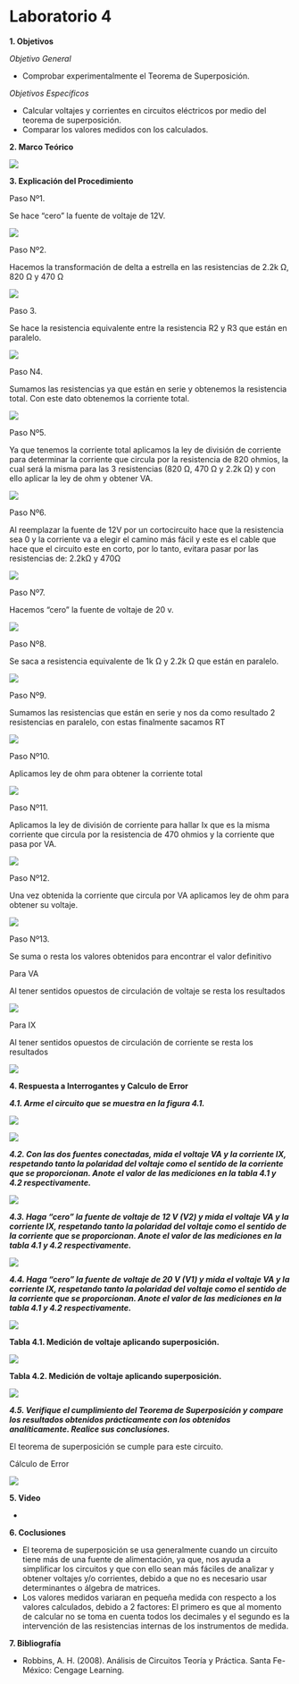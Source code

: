 # Laboratorio 4

__1. Objetivos__

*Objetivo General*
* Comprobar experimentalmente el Teorema de Superposición.

*Objetivos Específicos*

* Calcular voltajes y corrientes en circuitos eléctricos por medio del teorema de superposición.
* Comparar los valores medidos con los calculados. 

__2. Marco Teórico__ 

![](https://github.com/ItzAdoc/ImagenesT4/blob/main/Marco4.jpeg)

__3. Explicación del Procedimiento__

Paso Nº1.  

Se hace “cero” la fuente de voltaje de 12V.

![](https://github.com/ItzAdoc/ImagenesT4/blob/main/P1.PNG)

Paso Nº2. 

Hacemos la transformación de delta a estrella en las resistencias de 2.2k Ω, 820 Ω y 470 Ω 

![](https://github.com/ItzAdoc/ImagenesT4/blob/main/P2.PNG)

Paso 3. 

Se hace la resistencia equivalente entre la resistencia R2 y R3 que están en paralelo.

![](https://github.com/ItzAdoc/ImagenesT4/blob/main/P3.PNG)

Paso N4. 

Sumamos las resistencias ya que están en serie y obtenemos la resistencia total. Con este dato obtenemos la corriente total.

![](https://github.com/ItzAdoc/ImagenesT4/blob/main/P4.PNG)

Paso Nº5. 

Ya que tenemos la corriente total aplicamos la ley de división de corriente para determinar la corriente que circula por la resistencia de 820 ohmios, la cual será la misma para las 3 resistencias (820 Ω, 470 Ω y 2.2k Ω) y con ello aplicar la ley de ohm y obtener VA.

![](https://github.com/ItzAdoc/ImagenesT4/blob/main/P5.PNG)

Paso Nº6. 

Al reemplazar la fuente de 12V por un cortocircuito hace que la resistencia sea 0 y la corriente va a elegir el camino más fácil y este es el cable que hace que el circuito este en corto, por lo tanto, evitara pasar por las resistencias de: 2.2kΩ  y 470Ω

![](https://github.com/ItzAdoc/ImagenesT4/blob/main/P6.PNG)

Paso Nº7.

Hacemos “cero” la fuente de voltaje de 20 v.

![](https://github.com/ItzAdoc/ImagenesT4/blob/main/P7.PNG)

Paso Nº8.

Se saca a resistencia equivalente de 1k Ω y 2.2k Ω que están en paralelo.

![](https://github.com/ItzAdoc/ImagenesT4/blob/main/P8.PNG)

Paso Nº9.

Sumamos las resistencias que están en serie y nos da como resultado 2 resistencias en paralelo, con estas finalmente sacamos RT

![](https://github.com/ItzAdoc/ImagenesT4/blob/main/P9.PNG)

Paso Nº10.

Aplicamos ley de ohm para obtener la corriente total 

![](https://github.com/ItzAdoc/ImagenesT4/blob/main/P10.PNG)

Paso Nº11.

Aplicamos la ley de división de corriente para hallar Ix que es la misma corriente que circula por la resistencia de 470 ohmios y la corriente que pasa por VA.

![](https://github.com/ItzAdoc/ImagenesT4/blob/main/P11.PNG)

Paso Nº12.

Una vez obtenida la corriente que circula por VA aplicamos ley de ohm para obtener su voltaje.

![](https://github.com/ItzAdoc/ImagenesT4/blob/main/P12.PNG)

Paso Nº13.

Se suma o resta los valores obtenidos para encontrar el valor definitivo 

Para VA

Al tener sentidos opuestos de circulación de voltaje se resta los resultados

![](https://github.com/ItzAdoc/ImagenesT4/blob/main/P13.PNG)

Para IX

Al tener sentidos opuestos de circulación de corriente se resta los resultados

![](https://github.com/ItzAdoc/ImagenesT4/blob/main/P14.PNG)

__4. Respuesta a Interrogantes y Calculo de Error__

__*4.1. Arme el circuito que se muestra en la figura 4.1.*__

![](https://github.com/ItzAdoc/ImagenesT4/blob/main/1.png)

![](https://github.com/ItzAdoc/ImagenesT4/blob/main/2.png)

__*4.2. Con las dos fuentes conectadas, mida el voltaje VA y la corriente IX, respetando tanto la polaridad del voltaje como el sentido de la corriente que se proporcionan. Anote el valor de las mediciones en la tabla 4.1 y 4.2 respectivamente.*__

![](https://github.com/ItzAdoc/ImagenesT4/blob/main/3.png)


__*4.3. Haga “cero” la fuente de voltaje de 12 V (V2) y mida el voltaje VA y la corriente IX, respetando tanto la polaridad del voltaje como el sentido de la corriente que se proporcionan. Anote el valor de las mediciones en la tabla 4.1 y 4.2 respectivamente.*__

![](https://github.com/ItzAdoc/ImagenesT4/blob/main/4.png)

__*4.4. Haga “cero” la fuente de voltaje de 20 V (V1) y mida el voltaje VA y la corriente IX, respetando tanto la polaridad del voltaje como el sentido de la corriente que se proporcionan. Anote el valor de las mediciones en la tabla 4.1 y 4.2 respectivamente.*__

![](https://github.com/ItzAdoc/ImagenesT4/blob/main/5.png)

__Tabla 4.1. Medición de voltaje aplicando superposición.__

![](https://github.com/ItzAdoc/ImagenesT4/blob/main/Tabla1.PNG)

__Tabla 4.2. Medición de voltaje aplicando superposición.__

![](https://github.com/ItzAdoc/ImagenesT4/blob/main/Tabla1.PNG)

__*4.5. Verifique el cumplimiento del Teorema de Superposición y compare los resultados obtenidos prácticamente con los obtenidos analíticamente. Realice sus conclusiones.*__

El teorema de superposición se cumple para este circuito.

Cálculo de Error

![](https://github.com/ItzAdoc/ImagenesT4/blob/main/P15.PNG)



__5. Video__

*

__6. Coclusiones__ 
* El teorema de superposición se usa generalmente cuando un circuito tiene más de una fuente de alimentación, ya que, nos ayuda a simplificar los circuitos y que con ello sean más fáciles de analizar y obtener voltajes y/o corrientes, debido a que no es necesario usar determinantes o álgebra de matrices.
* Los valores medidos variaran en pequeña medida con respecto a los valores calculados, debido a 2 factores: El primero es que al momento de calcular no se toma en cuenta todos los decimales y el segundo es la intervención de las resistencias internas de los instrumentos de medida.

__7. Bibliografía__

* Robbins, A. H. (2008). Análisis de Circuitos Teoría y Práctica. Santa Fe-México: Cengage Learning.
